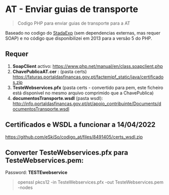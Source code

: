 # AT - Enviar guias de transporte

> Codigo PHP para enviar guias de transporte para a AT


Baseado no codigo do [StadaExp](https://www.portugal-a-programar.pt/forums/topic/57734-utilizar-webservices-da-at/?do=findComment&comment=609688) (sem dependencias externas, mas requer SOAP)
e no código que disponibilizei em 2013 para a versão 5 do PHP.

## Requer

1. **SoapClient** activo: https://www.php.net/manual/en/class.soapclient.php
2. **ChavePublicaAT.cer** : (pasta certs) https://faturas.portaldasfinancas.gov.pt/factemipf_static/java/certificados.zip
3. **TesteWebservices.pfx** (pasta certs - convertido para pem, este ficheiro está disponivel no mesmo arquivo comprimido que a ChavePublica) 
4. **documentosTransporte.wsdl** (pasta wsdl):  http://info.portaldasfinancas.gov.pt/pt/apoio_contribuinte/Documents/documentosTransporte.wsdl


## Certificados e WSDL a funcionar a 14/04/2022
https://github.com/eSkiSo/codigo_at/files/8491405/certs_wsdl.zip


## Converter TesteWebservices.pfx para TesteWebservices.pem: 

Password: **TESTEwebservice**

> openssl pkcs12 -in TesteWebservices.pfx -out TesteWebservices.pem -nodes

